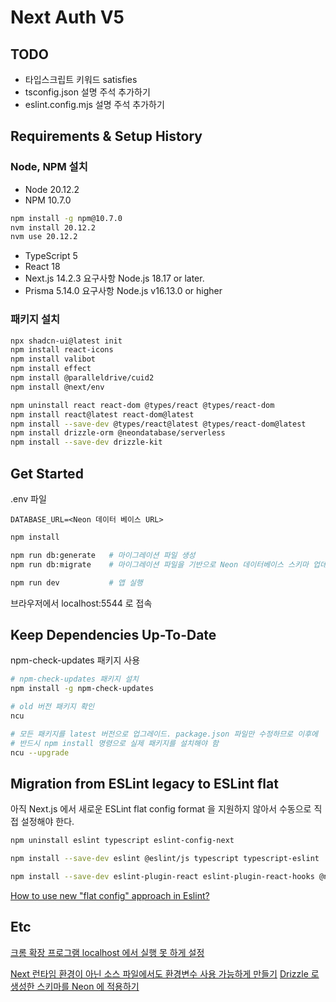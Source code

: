 # Next Auth V5

## TODO
- 타입스크립트 키워드 satisfies
- tsconfig.json 설명 주석 추가하기
- eslint.config.mjs 설명 주석 추가하기

## Requirements & Setup History

### Node, NPM 설치
- Node 20.12.2  
- NPM 10.7.0

```bash
npm install -g npm@10.7.0
nvm install 20.12.2
nvm use 20.12.2
```

- TypeScript 5
- React 18
- Next.js 14.2.3 요구사항 Node.js 18.17 or later.
- Prisma 5.14.0 요구사항 Node.js v16.13.0 or higher

### 패키지 설치
```bash
npx shadcn-ui@latest init
npm install react-icons
npm install valibot
npm install effect
npm install @paralleldrive/cuid2
npm install @next/env

npm uninstall react react-dom @types/react @types/react-dom
npm install react@latest react-dom@latest
npm install --save-dev @types/react@latest @types/react-dom@latest
npm install drizzle-orm @neondatabase/serverless
npm install --save-dev drizzle-kit
```

## Get Started
.env 파일
```shell
DATABASE_URL=<Neon 데이터 베이스 URL>
```

```bash
npm install

npm run db:generate   # 마이그레이션 파일 생성
npm run db:migrate    # 마이그레이션 파일을 기반으로 Neon 데이터베이스 스키마 업데이트

npm run dev           # 앱 실행  
```
브라우저에서 localhost:5544 로 접속

## Keep Dependencies Up-To-Date
npm-check-updates 패키지 사용 
```bash
# npm-check-updates 패키지 설치
npm install -g npm-check-updates      

# old 버전 패키지 확인
ncu

# 모든 패키지를 latest 버전으로 업그레이드. package.json 파일만 수정하므로 이후에 
# 반드시 npm install 명령으로 실제 패키지를 설치해야 함
ncu --upgrade 
```

## Migration from ESLint legacy to ESLint flat
아직 Next.js 에서 새로운 ESLint flat config format 을 지원하지 않아서 수동으로 직접 설정해야 한다.
```bash
npm uninstall eslint typescript eslint-config-next

npm install --save-dev eslint @eslint/js typescript typescript-eslint

npm install --save-dev eslint-plugin-react eslint-plugin-react-hooks @next/eslint-plugin-next
```
[How to use new "flat config" approach in Eslint?](https://github.com/vercel/next.js/discussions/49337)

## Etc
[크롬 확장 프로그램 localhost 에서 실행 못 하게 설정](https://m.blog.naver.com/toruin84/223163171025)

[Next 런타임 환경이 아닌 소스 파일에서도 환경변수 사용 가능하게 만들기](https://nextjs.org/docs/app/building-your-application/configuring/environment-variables)
[Drizzle 로 생성한 스키마를 Neon 에 적용하기](https://neon.tech/docs/guides/drizzle-migrations)